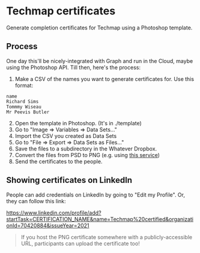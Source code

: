 # Techmap certificates

Generate completion certificates for Techmap using a Photoshop template.

## Process

One day this'll be nicely-integrated with Graph and run in the Cloud, maybe using the Photoshop API. Till then, here's the process:

1. Make a CSV of the names you want to generate certificates for. Use this format:

```csv
name
Richard Sims
Tommmy Wiseau
Mr Peevis Butler
```

2. Open the template in Photoshop. (It's in ./template)
3. Go to "Image => Variables => Data Sets..."
4. Import the CSV you created as Data Sets
5. Go to "File => Export => Data Sets as Files..."
6. Save the files to a subdirectory in the Whatever Dropbox.
7. Convert the files from PSD to PNG (e.g. using [this service](https://cloudconvert.com/psd-to-png))
8. Send the certificates to the people.

## Showing certificates on LinkedIn

People can add credentials on LinkedIn by going to "Edit my Profile". Or, they can follow this link:

https://www.linkedin.com/profile/add?startTask=CERTIFICATION_NAME&name=Techmap%20certified&organizationId=70420884&issueYear=2021

> If you host the PNG certificate somewhere with a publicly-accessible URL, participants can upload the certificate too!

